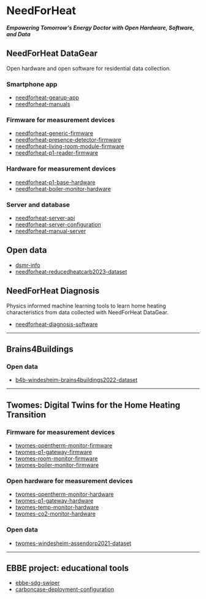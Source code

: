 # NeedForHeat
***Empowering Tomorrow's Energy Doctor with Open Hardware, Software, and Data***

## NeedForHeat DataGear 

Open hardware and open software for residential data collection.

### Smartphone app
- [needforheat-gearup-app](https://github.com/energietransitie/needforheat-gearup-app)
- [needforheat-manuals](https://github.com/energietransitie/needforheat-manuals)

### Firmware for measurement devices
- [needforheat-generic-firmware](https://github.com/energietransitie/needforheat-generic-firmware)
- [needforheat-presence-detector-firmware](https://github.com/energietransitie/needforheat-presence-detector-firmware)
- [needforheat-living-room-module-firmware](https://github.com/energietransitie/needforheat-living-room-module-firmware)
- [needforheat-p1-reader-firmware](https://github.com/energietransitie/needforheat-p1-reader-firmware)

### Hardware for measurement devices
- [needforheat-p1-base-hardware](https://github.com/energietransitie/needforheat-p1-base-hardware)
- [needforheat-boiler-monitor-hardware](https://github.com/energietransitie/needforheat-boiler-monitor-hardware) 

### Server and database
- [needforheat-server-api](https://github.com/energietransitie/needforheat-server-api)
- [needforheat-server-configuration](https://github.com/energietransitie/needforheat-server-configuration)
- [needforheat-manual-server](https://github.com/energietransitie/needforheat-manual-server)

## Open data
- [dsmr-info](https://github.com/energietransitie/dsmr-info)
- [needforheat-reducedheatcarb2023-dataset](https://github.com/energietransitie/needforheat-reducedheatcarb2023-dataset)

## NeedForHeat Diagnosis

Physics informed machine learning tools to learn home heating characteristics from data collected with NeedForHeat DataGear.

- [needforheat-diagnosis-software](https://github.com/energietransitie/needforheat-diagnosis-software)

---
## Brains4Buildings

### Open data
- [b4b-windesheim-brains4buildings2022-dataset](https://github.com/energietransitie/b4b-windesheim-brains4buildings2022-dataset)
---
## Twomes: Digital Twins for the Home Heating Transition

### Firmware for measurement devices
- [twomes-opentherm-monitor-firmware](https://github.com/energietransitie/twomes-opentherm-monitor-firmware)
- [twomes-p1-gateway-firmware](https://github.com/energietransitie/twomes-p1-gateway-firmware)
- [twomes-room-monitor-firmware](https://github.com/energietransitie/twomes-room-monitor-firmware)
- [twomes-boiler-monitor-firmware](https://github.com/energietransitie/twomes-boiler-monitor-firmware)

### Open hardware for measurement devices
- [twomes-opentherm-monitor-hardware](https://github.com/energietransitie/twomes-opentherm-monitor-hardware)
- [twomes-p1-gateway-hardware](https://github.com/energietransitie/twomes-p1-gateway-hardware)
- [twomes-temp-monitor-hardware](https://github.com/energietransitie/twomes-temp-monitor-hardware)
- [twomes-co2-monitor-hardware](https://github.com/energietransitie/twomes-co2-monitor-hardware)

### Open data
- [twomes-windesheim-assendorp2021-dataset](https://github.com/energietransitie/twomes-windesheim-assendorp2021-dataset)

---

## EBBE project: educational tools
- [ebbe-sdg-swiper](https://github.com/energietransitie/ebbe-sdg-swiper)
- [carboncase-deployment-configuration](https://github.com/energietransitie/carboncase-deployment-configuration)
